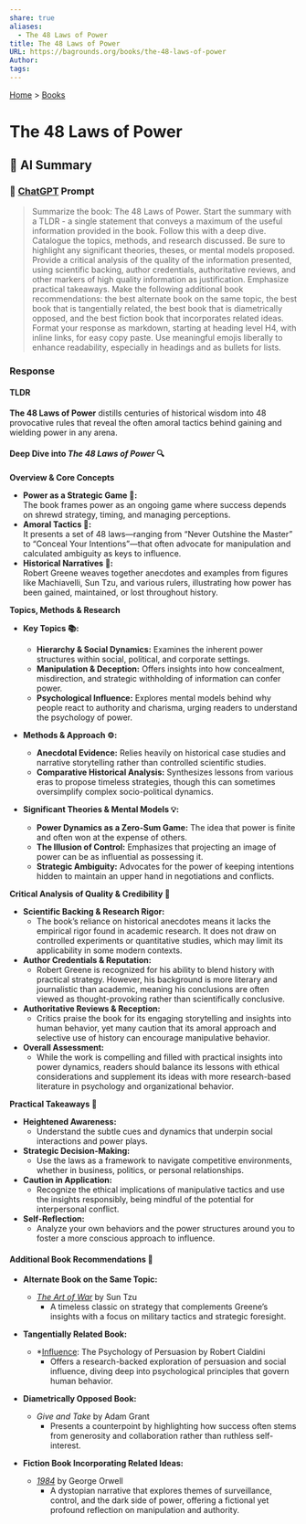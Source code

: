 ```yaml
---
share: true
aliases:
  - The 48 Laws of Power
title: The 48 Laws of Power
URL: https://bagrounds.org/books/the-48-laws-of-power
Author: 
tags: 
---
```

[Home](../index.md) > [Books](./index.md)  
# The 48 Laws of Power  
## 🤖 AI Summary  
### 💬 [ChatGPT](https://chat.com) Prompt  
> Summarize the book: The 48 Laws of Power. Start the summary with a TLDR - a single statement that conveys a maximum of the useful information provided in the book. Follow this with a deep dive. Catalogue the topics, methods, and research discussed. Be sure to highlight any significant theories, theses, or mental models proposed. Provide a critical analysis of the quality of the information presented, using scientific backing, author credentials, authoritative reviews, and other markers of high quality information as justification. Emphasize practical takeaways. Make the following additional book recommendations: the best alternate book on the same topic, the best book that is tangentially related, the best book that is diametrically opposed, and the best fiction book that incorporates related ideas. Format your response as markdown, starting at heading level H4, with inline links, for easy copy paste. Use meaningful emojis liberally to enhance readability, especially in headings and as bullets for lists.  
  
### Response  
#### TLDR  
**The 48 Laws of Power** distills centuries of historical wisdom into 48 provocative rules that reveal the often amoral tactics behind gaining and wielding power in any arena.    
  
#### Deep Dive into *The 48 Laws of Power* 🔍  
**Overview & Core Concepts**    
- **Power as a Strategic Game 🎲:**    
  The book frames power as an ongoing game where success depends on shrewd strategy, timing, and managing perceptions.    
- **Amoral Tactics 🦹:**    
  It presents a set of 48 laws—ranging from “Never Outshine the Master” to “Conceal Your Intentions”—that often advocate for manipulation and calculated ambiguity as keys to influence.    
- **Historical Narratives 📜:**    
  Robert Greene weaves together anecdotes and examples from figures like Machiavelli, Sun Tzu, and various rulers, illustrating how power has been gained, maintained, or lost throughout history.    
  
**Topics, Methods & Research**    
- **Key Topics 📚:**    
  - **Hierarchy & Social Dynamics:** Examines the inherent power structures within social, political, and corporate settings.    
  - **Manipulation & Deception:** Offers insights into how concealment, misdirection, and strategic withholding of information can confer power.    
  - **Psychological Influence:** Explores mental models behind why people react to authority and charisma, urging readers to understand the psychology of power.    
  
- **Methods & Approach ⚙️:**    
  - **Anecdotal Evidence:** Relies heavily on historical case studies and narrative storytelling rather than controlled scientific studies.    
  - **Comparative Historical Analysis:** Synthesizes lessons from various eras to propose timeless strategies, though this can sometimes oversimplify complex socio-political dynamics.    
  
- **Significant Theories & Mental Models 💡:**    
  - **Power Dynamics as a Zero-Sum Game:** The idea that power is finite and often won at the expense of others.    
  - **The Illusion of Control:** Emphasizes that projecting an image of power can be as influential as possessing it.    
  - **Strategic Ambiguity:** Advocates for the power of keeping intentions hidden to maintain an upper hand in negotiations and conflicts.  
  
**Critical Analysis of Quality & Credibility 🧐**    
- **Scientific Backing & Research Rigor:**    
  - The book’s reliance on historical anecdotes means it lacks the empirical rigor found in academic research. It does not draw on controlled experiments or quantitative studies, which may limit its applicability in some modern contexts.    
- **Author Credentials & Reputation:**    
  - Robert Greene is recognized for his ability to blend history with practical strategy. However, his background is more literary and journalistic than academic, meaning his conclusions are often viewed as thought-provoking rather than scientifically conclusive.    
- **Authoritative Reviews & Reception:**    
  - Critics praise the book for its engaging storytelling and insights into human behavior, yet many caution that its amoral approach and selective use of history can encourage manipulative behavior.    
- **Overall Assessment:**    
  - While the work is compelling and filled with practical insights into power dynamics, readers should balance its lessons with ethical considerations and supplement its ideas with more research-based literature in psychology and organizational behavior.  
  
**Practical Takeaways 🎯**    
- **Heightened Awareness:**    
  - Understand the subtle cues and dynamics that underpin social interactions and power plays.    
- **Strategic Decision-Making:**    
  - Use the laws as a framework to navigate competitive environments, whether in business, politics, or personal relationships.    
- **Caution in Application:**    
  - Recognize the ethical implications of manipulative tactics and use the insights responsibly, being mindful of the potential for interpersonal conflict.    
- **Self-Reflection:**    
  - Analyze your own behaviors and the power structures around you to foster a more conscious approach to influence.  
  
#### Additional Book Recommendations 📖  
- **Alternate Book on the Same Topic:**    
  - *[The Art of War](https://en.wikipedia.org/wiki/The_Art_of_War)* by Sun Tzu    
    - A timeless classic on strategy that complements Greene’s insights with a focus on military tactics and strategic foresight.    
  
- **Tangentially Related Book:**    
  - *[Influence](./influence.md): The Psychology of Persuasion by Robert Cialdini    
    - Offers a research-backed exploration of persuasion and social influence, diving deep into psychological principles that govern human behavior.    
  
- **Diametrically Opposed Book:**    
  - *Give and Take* by Adam Grant    
    - Presents a counterpoint by highlighting how success often stems from generosity and collaboration rather than ruthless self-interest.    
  
- **Fiction Book Incorporating Related Ideas:**    
  - *[1984](https://en.wikipedia.org/wiki/Nineteen_Eighty-Four)* by George Orwell    
    - A dystopian narrative that explores themes of surveillance, control, and the dark side of power, offering a fictional yet profound reflection on manipulation and authority.  
